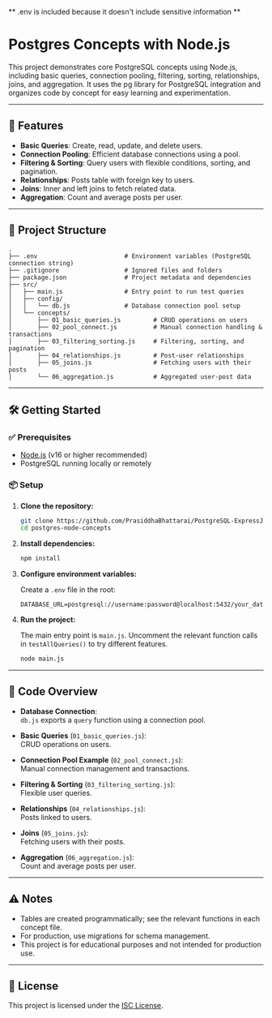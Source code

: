 ** .env is included because it doesn't include sensitive information **
# Postgres Concepts with Node.js

This project demonstrates core PostgreSQL concepts using Node.js, including basic queries, connection pooling, filtering, sorting, relationships, joins, and aggregation. It uses the pg library for PostgreSQL integration and organizes code by concept for easy learning and experimentation.

---

## 🚀 Features

- **Basic Queries**: Create, read, update, and delete users.
- **Connection Pooling**: Efficient database connections using a pool.
- **Filtering & Sorting**: Query users with flexible conditions, sorting, and pagination.
- **Relationships**: Posts table with foreign key to users.
- **Joins**: Inner and left joins to fetch related data.
- **Aggregation**: Count and average posts per user.

---

## 📁 Project Structure

```
.
├── .env                        # Environment variables (PostgreSQL connection string)
├── .gitignore                  # Ignored files and folders
├── package.json                # Project metadata and dependencies
├── src/
│   ├── main.js                 # Entry point to run test queries
│   ├── config/
│   │   └── db.js               # Database connection pool setup
│   └── concepts/
│       ├── 01_basic_queries.js         # CRUD operations on users
│       ├── 02_pool_connect.js          # Manual connection handling & transactions
│       ├── 03_filtering_sorting.js     # Filtering, sorting, and pagination
│       ├── 04_relationships.js         # Post-user relationships
│       ├── 05_joins.js                 # Fetching users with their posts
│       └── 06_aggregation.js           # Aggregated user-post data
```

---

## 🛠 Getting Started

### ✅ Prerequisites

- [Node.js](https://nodejs.org/) (v16 or higher recommended)
- PostgreSQL running locally or remotely

### 📦 Setup

1. **Clone the repository:**

   ```bash
   git clone https://github.com/PrasiddhaBhattarai/PostgreSQL-ExpressJS.git
   cd postgres-node-concepts
   ```

2. **Install dependencies:**

   ```bash
   npm install
   ```

3. **Configure environment variables:**

   Create a `.env` file in the root:

   ```env
   DATABASE_URL=postgresql://username:password@localhost:5432/your_database_name
   ```

4. **Run the project:**

   The main entry point is `main.js`. Uncomment the relevant function calls in `testAllQueries()` to try different features.

   ```bash
   node main.js
   ```

---

## 🧠 Code Overview

- **Database Connection**:  
  `db.js` exports a `query` function using a connection pool.

- **Basic Queries** (`01_basic_queries.js`):  
  CRUD operations on users.

- **Connection Pool Example** (`02_pool_connect.js`):  
  Manual connection management and transactions.

- **Filtering & Sorting** (`03_filtering_sorting.js`):  
  Flexible user queries.

- **Relationships** (`04_relationships.js`):  
  Posts linked to users.

- **Joins** (`05_joins.js`):  
  Fetching users with their posts.

- **Aggregation** (`06_aggregation.js`):  
  Count and average posts per user.

---

## ⚠️ Notes

- Tables are created programmatically; see the relevant functions in each concept file.
- For production, use migrations for schema management.
- This project is for educational purposes and not intended for production use.

---

## 📄 License

This project is licensed under the [ISC License](https://opensource.org/licenses/ISC).

